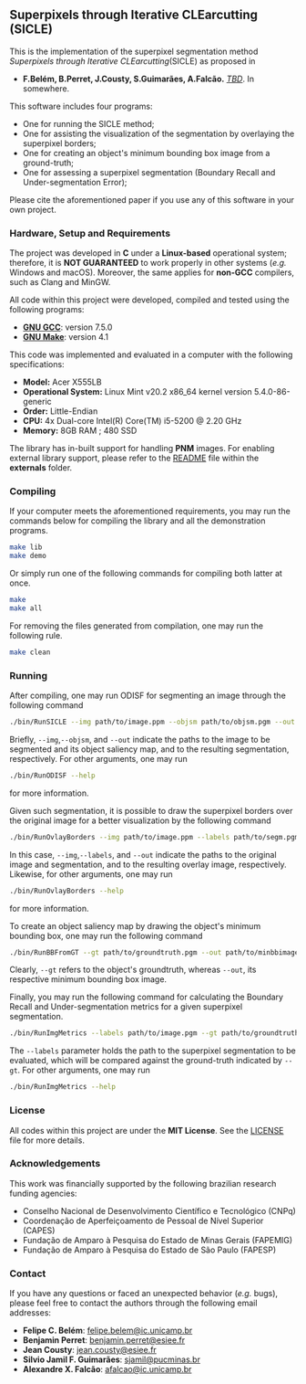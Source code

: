 ## Superpixels through Iterative CLEarcutting (SICLE)

This is the implementation of the superpixel segmentation method _Superpixels through Iterative CLEarcutting_(SICLE) as proposed in
- **F.Belém, B.Perret, J.Cousty, S.Guimarães, A.Falcão.** [_TBD_](). In somewhere.

This software includes four programs:
- One for running the SICLE method;
- One for assisting the visualization of the segmentation by overlaying the superpixel borders; 
- One for creating an object's minimum bounding box image from a ground-truth;
- One for assessing a superpixel segmentation (Boundary Recall and Under-segmentation Error);

Please cite the aforementioned paper if you use any of this software in your own project.

### Hardware, Setup and Requirements

The project was developed in **C** under a **Linux-based** operational system; therefore, it is **NOT GUARANTEED** to work properly in other systems (_e.g._ Windows and macOS). Moreover, the same applies for **non-GCC** compilers, such as Clang and MinGW.

All code within this project were developed, compiled and tested using the following programs:
- **[GNU GCC](https://gcc.gnu.org/)**: version 7.5.0
- **[GNU Make](https://www.gnu.org/software/make/)**: version 4.1

This code was implemented and evaluated in a computer with the following specifications:
- **Model:** Acer X555LB
- **Operational System:** Linux Mint v20.2 x86_64 kernel version 5.4.0-86-generic
- **Order:** Little-Endian
- **CPU:** 4x Dual-core Intel(R) Core(TM) i5-5200 @ 2.20 GHz
- **Memory:** 8GB RAM ; 480 SSD

The library has in-built support for handling **PNM** images. For enabling external library support, please refer to the [README](externals/README.md) file within the **externals** folder.

### Compiling

If your computer meets the aforementioned requirements, you may run the commands below for compiling the library and all the demonstration programs.
```bash
make lib
make demo
```
Or simply run one of the following commands for compiling both latter at once.
```bash
make
make all
```

For removing the files generated from compilation, one may run the following rule.
```bash
make clean
```

### Running

After compiling, one may run ODISF for segmenting an image through the following command
```bash
./bin/RunSICLE --img path/to/image.ppm --objsm path/to/objsm.pgm --out path/to/segm.pgm
```
Briefly, `--img`,`--objsm`, and `--out` indicate the paths to the image to be segmented and its object saliency map, and to the resulting segmentation, respectively. For other arguments, one may run
```bash
./bin/RunODISF --help
```
for more information.

Given such segmentation, it is possible to draw the superpixel borders over the original image for a better visualization by the following command
```bash
./bin/RunOvlayBorders --img path/to/image.ppm --labels path/to/segm.pgm --out path/to/overlay.ppm
```
In this case, `--img`,`--labels`, and `--out` indicate the paths to the original image and segmentation, and to the resulting overlay image, respectively. Likewise, for other arguments, one may run
```bash
./bin/RunOvlayBorders --help
```
for more information.

To create an object saliency map by drawing the object's minimum bounding box, one may run the following command
```bash
./bin/RunBBFromGT --gt path/to/groundtruth.pgm --out path/to/minbbimage.pgm
```
Clearly, `--gt` refers to the object's groundtruth, whereas `--out`, its respective minimum bounding box image.

Finally, you may run the following command for calculating the Boundary Recall and Under-segmentation metrics for a given superpixel segmentation.
```bash
./bin/RunImgMetrics --labels path/to/image.pgm --gt path/to/groundtruth.pgm
```
The `--labels` parameter holds the path to the superpixel segmentation to be evaluated, which will be compared against the ground-truth indicated by `--gt`. For other arguments, one may run
```bash
./bin/RunImgMetrics --help
```

### License

All codes within this project are under the **MIT License**. See the [LICENSE](LICENSE) file for more details.

### Acknowledgements

This work was financially supported by the following brazilian research funding agencies: 
- Conselho Nacional de Desenvolvimento Científico e Tecnológico (CNPq)
- Coordenação de Aperfeiçoamento de Pessoal de Nível Superior (CAPES)
- Fundação de Amparo à Pesquisa do Estado de Minas Gerais (FAPEMIG)
- Fundação de Amparo à Pesquisa do Estado de São Paulo (FAPESP)

### Contact

If you have any questions or faced an unexpected behavior (_e.g._ bugs), please feel free to contact the authors through the following email addresses:
- **Felipe C. Belém**:  [felipe.belem@ic.unicamp.br](mailto:felipe.belem@ic.unicamp.br)
- **Benjamin Perret**:  [benjamin.perret@esiee.fr](mailto:benjamin.perret@esiee.fr)
- **Jean Cousty**:  [jean.cousty@esiee.fr](mailto:jean.cousty@esiee.fr)
- **Silvio Jamil F. Guimarães**:  [sjamil@pucminas.br](mailto:sjamil@pucminas.br)
- **Alexandre X. Falcão**: [afalcao@ic.unicamp.br](mailto:afalcao@ic.unicamp.br)
